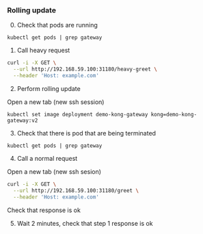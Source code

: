 ### Rolling update

0. Check that pods are running

`kubectl get pods | grep gateway`

1. Call heavy request

```sh
curl -i -X GET \
  --url http://192.168.59.100:31180/heavy-greet \
  --header 'Host: example.com'
```

2. Perform rolling update

Open a new tab (new ssh session)

`kubectl set image deployment demo-kong-gateway kong=demo-kong-gateway:v2`

3. Check that there is pod that are being terminated

`kubectl get pods | grep gateway`

4. Call a normal request

Open a new tab (new ssh sesion)

```sh
curl -i -X GET \
  --url http://192.168.59.100:31180/greet \
  --header 'Host: example.com'
```

Check that response is ok

5. Wait 2 minutes, check that step 1 response is ok